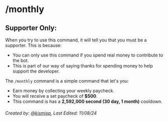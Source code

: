 # /monthly

## Supporter Only:
When you try to use this command, it will tell you that you must be a supporter. This is because:
- You can only use this command if you spend real money to contribute to the bot.
- This is part of our way of saying thanks for spending money to help support the developer.

The `/monthly` command is a simple command that let's you:
- Earn money by collecting your weekly paycheck.
- You will receive a set paycheck of **$500**.
- This command is has a **2,592,000 second (30 day, 1 month)** cooldown.



###### Created by: [@kismisp](https://discordapp.com/users/1206865169846632450), Last Edited: 11/08/24

